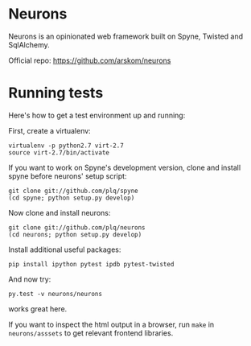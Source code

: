 Neurons
=======

Neurons is an opinionated web framework built on Spyne, Twisted and SqlAlchemy.

Official repo: https://github.com/arskom/neurons

Running tests
=============

Here's how to get a test environment up and running:

First, create a virtualenv:

    virtualenv -p python2.7 virt-2.7
    source virt-2.7/bin/activate

If you want to work on Spyne's development version, clone and install spyne
before neurons' setup script:

    git clone git://github.com/plq/spyne
    (cd spyne; python setup.py develop)

Now clone and install neurons:

    git clone git://github.com/plq/neurons
    (cd neurons; python setup.py develop)

Install additional useful packages:

    pip install ipython pytest ipdb pytest-twisted

And now try:

    py.test -v neurons/neurons

works great here.

If you want to inspect the html output in a browser, run ``make`` in
``neurons/asssets`` to get relevant frontend libraries.
